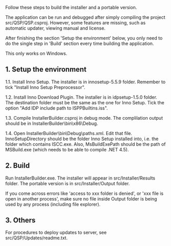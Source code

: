 Follow these steps to build the installer and a portable version.

The application can be run and debugged after simply compiling the project src/QSP/QSP.csproj. However, some features are missing, such as automatic updater, viewing manual and license.

After finishing the section 'Setup the environment' below, you only need to do the single step in 'Build' section every time building the application.

This only works on Windows.

## 1. Setup the environment

1.1. Install Inno Setup. The installer is in innosetup-5.5.9 folder. Remember to tick "Install Inno Setup Preprocessor".

1.2. Install Inno Download Plugin. The installer is in idpsetup-1.5.0 folder. The destination folder must be the same as the one for Inno Setup. Tick the option "Add IDP include path to ISPPBuiltins.iss".

1.3. Compile InstallerBuilder.csproj in debug mode. The complilation output should be in InstallerBuilder\bin\x86\Debug.

1.4. Open InstallerBuilder\bin\Debug\paths.xml. Edit that file.  InnoSetupDirectory should be the folder Inno Setup installed into, i.e. the folder which contains ISCC.exe. Also, MsBuildExePath should be the path of MSBuild.exe (which needs to be able to compile .NET 4.5).
	
## 2. Build

Run InstallerBuilder.exe. The installer will appear in src/Installer/Results folder. The portable version is in src/Installer/Output folder. 

If you come across errors like 'access to xxx folder is denied', or 'xxx file is open in another process', make sure no file inside Output folder is being used by any process (including file explorer).

## 3. Others

For procedures to deploy updates to server, see src/QSP/Updates/readme.txt.

